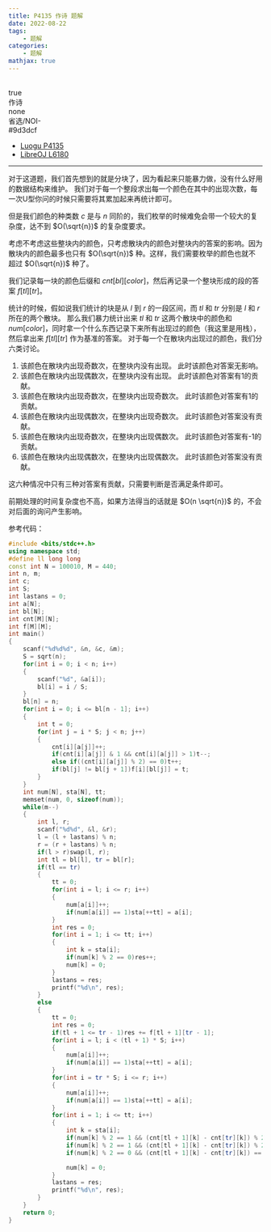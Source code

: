 ```yaml
---
title: P4135 作诗 题解
date: 2022-08-22
tags:
	- 题解
categories:
	- 题解
mathjax: true
---
```

<br>
<!-- more -->
<div id="problem-card-vis">true</div>
<div id="problem-info-name">作诗</div>
<div id="problem-info-from">none</div>
<div id="problem-info-difficulty">省选/NOI-</div>
<div id="problem-info-color">#9d3dcf</div>
<div id="problem-info-submit"><ul><li><a href="https://www.luogu.com.cn/problem/P4135">Luogu P4135</a></li><li><a href="https://loj.ac/p/3277">LibreOJ L6180</a></li></ul></div>

----

对于这道题，我们首先想到的就是分块了，因为看起来只能暴力做，没有什么好用的数据结构来维护。
我们对于每一个整段求出每一个颜色在其中的出现次数，每一次U型你问的时候只需要将其累加起来再统计即可。

但是我们颜色的种类数 $c$ 是与 $n$ 同阶的，我们枚举的时候难免会带一个较大的复杂度，达不到 $O(\sqrt{n})$ 的复杂度要求。

考虑不考虑这些整块内的颜色，只考虑散块内的颜色对整块内的答案的影响。因为散块内的颜色最多也只有 $O(\sqrt{n})$ 种。这样，我们需要枚举的颜色也就不超过 $O(\sqrt{n})$ 种了。

我们记录每一块的颜色后缀和 $cnt[bl][color]$，然后再记录一个整块形成的段的答案 $f[tl][tr]$。

统计的时候，假如说我们统计的块是从 $l$ 到 $r$ 的一段区间，而 $tl$ 和 $tr$ 分别是 $l$ 和 $r$ 所在的两个散块。
那么我们暴力统计出来 $tl$ 和 $tr$ 这两个散块中的颜色和 $num[color]$，同时拿一个什么东西记录下来所有出现过的颜色（我这里是用栈），然后拿出来 $f[tl][tr]$ 作为基准的答案。
对于每一个在散块内出现过的颜色，我们分六类讨论。
1. 该颜色在散块内出现奇数次，在整块内没有出现。
	此时该颜色对答案无影响。
2. 该颜色在散块内出现偶数次，在整块内没有出现。
	此时该颜色对答案有1的贡献。
3. 该颜色在散块内出现奇数次，在整块内出现奇数次。
	此时该颜色对答案有1的贡献。
4. 该颜色在散块内出现偶数次，在整块内出现奇数次。
	此时该颜色对答案没有贡献。
5. 该颜色在散块内出现奇数次，在整块内出现偶数次。
	此时该颜色对答案有-1的贡献。
6. 该颜色在散块内出现偶数次，在整块内出现偶数次。
	此时该颜色对答案没有贡献。

这六种情况中只有三种对答案有贡献，只需要判断是否满足条件即可。

前期处理的时间复杂度也不高，如果方法得当的话就是 $O(n \sqrt{n})$ 的，不会对后面的询问产生影响。

参考代码：

``` cpp
#include <bits/stdc++.h>
using namespace std;
#define ll long long
const int N = 100010, M = 440;
int n, m;
int c;
int S;
int lastans = 0;
int a[N];
int bl[N];
int cnt[M][N];
int f[M][M];
int main()
{
	scanf("%d%d%d", &n, &c, &m);
	S = sqrt(n);
	for(int i = 0; i < n; i++)
	{
		scanf("%d", &a[i]);
		bl[i] = i / S;
	}
	bl[n] = n;
	for(int i = 0; i <= bl[n - 1]; i++)
	{
		int t = 0;
		for(int j = i * S; j < n; j++)
		{
			cnt[i][a[j]]++;
			if(cnt[i][a[j]] & 1 && cnt[i][a[j]] > 1)t--;
			else if((cnt[i][a[j]] % 2) == 0)t++;
			if(bl[j] != bl[j + 1])f[i][bl[j]] = t;
		}
	}
	int num[N], sta[N], tt;
	memset(num, 0, sizeof(num));
	while(m--)
	{
		int l, r;
		scanf("%d%d", &l, &r);
		l = (l + lastans) % n;
		r = (r + lastans) % n;
		if(l > r)swap(l, r);
		int tl = bl[l], tr = bl[r];
		if(tl == tr)
		{
			tt = 0;
			for(int i = l; i <= r; i++)
			{
				num[a[i]]++;
				if(num[a[i]] == 1)sta[++tt] = a[i];
			}
			int res = 0;
			for(int i = 1; i <= tt; i++)
			{
				int k = sta[i];
				if(num[k] % 2 == 0)res++;
				num[k] = 0;
			}
			lastans = res;
			printf("%d\n", res);
		}
		else
		{
			tt = 0;
			int res = 0;
			if(tl + 1 <= tr - 1)res += f[tl + 1][tr - 1];
			for(int i = l; i < (tl + 1) * S; i++)
			{
				num[a[i]]++;
				if(num[a[i]] == 1)sta[++tt] = a[i];
			}
			for(int i = tr * S; i <= r; i++)
			{
				num[a[i]]++;
				if(num[a[i]] == 1)sta[++tt] = a[i];
			}
			for(int i = 1; i <= tt; i++)
			{
				int k = sta[i];
				if(num[k] % 2 == 1 && (cnt[tl + 1][k] - cnt[tr][k]) % 2 == 0 && (cnt[tl + 1][k] - cnt[tr][k]) > 0)res--;
				if(num[k] % 2 == 1 && (cnt[tl + 1][k] - cnt[tr][k]) % 2 == 1)res++;
				if(num[k] % 2 == 0 && (cnt[tl + 1][k] - cnt[tr][k]) == 0)res++;

				num[k] = 0;
			}
			lastans = res;
			printf("%d\n", res);
		}
	} 
	return 0;
}
```

